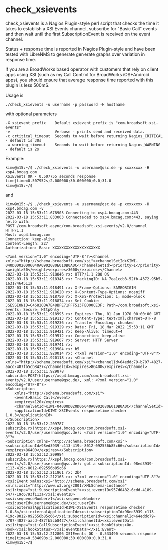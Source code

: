 # check_xsievents
                     
check_xsievents is a Nagios Plugin-style perl script that checks the time it takes to establish a XSI Events channel, subscribe 
for "Basic Call" events and then wait until the first SubscriptionEvent is received on the event channel.

Status + response time is reported in Nagios Plugin-style and have been tested with LibreNMS to generate generate graphs over variation in response time.

If you are a BroadWorks based operator with customers that rely on client apps using XSI (such as my Call Control for BroadWorks iOS+Android apps), you 
should ensure that average response time reported with this plugin is less 500mS. 

Usage is
```
./check_xsievents -u username -p password -H hostname 
```
with optional parameters
```
-X xsievent_prefix    Default xsievent_prefix is "com.broadsoft.xsi-events"
-v                    Verbose - prints send and received data.
-c crtitical_timeout  Seconds to wait before returning Nagios_CRITICAL - default is 30s
-w warning_timeout    Seconds to wait before returning Nagios_WARNING - default is 2s
```

Example:
```
kimw@m15:~/$ ./check_xsievents -u username@qsc.de -p xxxxxxxx -H xsp4.bmcag.com 
XSIEvents OK - 0.507755 seconds response time|time=0.507952s;2.000000;30.000000;0.0;31.0
kimw@m15:~/$
```
and
```
kimw@m15:~/$ ./check_xsievents -u username@qsc.de -p xxxxxxxx -H xsp4.bmcag.com -v
2022-03-18 15:53:11.678903 Connecting to xsp4.bmcag.com:443
2022-03-18 15:53:11.833003 Connecteded to xsp4.bmcag.com:443, saying hello with:
POST /com.broadsoft.async/com.broadsoft.xsi-events/v2.0/channel HTTP/1.1
Host: xsp4.bmcag.com
Connection: keep-alive
Content-Length: 227
Authorization: Basic XXXXXXXXXXXXXXXXXXXXX 

<?xml version="1.0" encoding="UTF-8"?><Channel xmlns="http://schema.broadsoft.com/xsi"><channelSetId>KIWI-040D0D020D06040A0902080E010B0A0C</channelSetId><priority>1</priority><weight>50</weight><expires>3600</expires></Channel>
2022-03-18 15:53:11.918046 rx: HTTP/1.1 200 OK
2022-03-18 15:53:11.918345 rx: TrackingID: NA_7ea1ccb3-52fb-4372-95b5-16317464511a
2022-03-18 15:53:11.918491 rx: X-Frame-Options: SAMEORIGIN
2022-03-18 15:53:11.918620 rx: X-Content-Type-Options: nosniff
2022-03-18 15:53:11.918750 rx: X-XSS-Protection: 1; mode=block
2022-03-18 15:53:11.918874 rx: Set-Cookie: JSESSIONID=C46820BA7E48BFE71FFF513FBD00CE3F; Path=/com.broadsoft.xsi-events; Secure; HttpOnly
2022-03-18 15:53:11.918995 rx: Expires: Thu, 01 Jan 1970 00:00:00 GMT
2022-03-18 15:53:11.919113 rx: Content-Type: text/xml;charset=UTF-8
2022-03-18 15:53:11.919236 rx: Transfer-Encoding: chunked
2022-03-18 15:53:11.919329 rx: Date: Fri, 18 Mar 2022 15:53:11 GMT
2022-03-18 15:53:11.919421 rx: Keep-Alive: timeout=4
2022-03-18 15:53:11.919512 rx: Connection: keep-alive
2022-03-18 15:53:11.919607 rx: Server: HTTP Server
2022-03-18 15:53:11.919741 rx: 
2022-03-18 15:53:11.919904 rx: b5
2022-03-18 15:53:11.920014 rx: <?xml version="1.0" encoding="UTF-8"?>
2022-03-18 15:53:11.920118 rx: <Channel xmlns="http://schema.broadsoft.com/xsi"><channelId>64eddc79-b707-4827-aacd-487fb5cb8427</channelId><expires>86400</expires></Channel>
2022-03-18 15:53:11.929878 subscribe.POST(https://xsp4.bmcag.com/com.broadsoft.xsi-events/v2.0/user/username@qsc.de), xml: <?xml version="1.0" encoding="UTF-8"?>
<Subscription
    xmlns="http://schema.broadsoft.com/xsi">
    <event>Basic Call</event>
    <expires>120</expires>
    <channelSetId>KIWI-040D0D020D06040A0902080E010B0A0C</channelSetId>
    <applicationId>KIWI-XSIEvents responsetime checker 1.0.3</applicationId>
</Subscription>
2022-03-18 15:53:12.209787 subscribe.rx(https://xsp4.bmcag.com/com.broadsoft.xsi-events/v2.0/user/username@qsc.de): <?xml version="1.0" encoding="UTF-8"?>
<Subscription xmlns="http://schema.broadsoft.com/xsi"><subscriptionId>98ed3939-c113-419c-8012-092556b85c66</subscriptionId><expires>86400</expires></Subscription>
2022-03-18 15:53:12.209984 subscribe.rx(https://xsp4.bmcag.com/com.broadsoft.xsi-events/v2.0/user/username@qsc.de): got a subscriptionId: 98ed3939-c113-419c-8012-092556b85c66
2022-03-18 15:53:12.211861 rx: 2b4
2022-03-18 15:53:12.212165 rx: <?xml version="1.0" encoding="UTF-8"?><xsi:Event xmlns:xsi="http://schema.broadsoft.com/xsi" xmlns:xsi1="http://www.w3.org/2001/XMLSchema-instance" xsi1:type="xsi:SubscriptionEvent"><xsi:eventID>957d0482-6cdd-4189-b477-19c6793f113a</xsi:eventID><xsi:sequenceNumber>1</xsi:sequenceNumber><xsi:userId>username@qsc.de</xsi:userId><xsi:externalApplicationId>KIWI-XSIEvents responsetime checker 1.0.3</xsi:externalApplicationId><xsi:subscriptionId>98ed3939-c113-419c-8012-092556b85c66</xsi:subscriptionId><xsi:channelId>64eddc79-b707-4827-aacd-487fb5cb8427</xsi:channelId><xsi:eventData xsi1:type="xsi:CallSubscriptionEvent"><xsi:hookStatus>On-Hook</xsi:hookStatus></xsi:eventData></xsi:Event>
2022-03-18 15:53:12.212806 XSIEvents OK - 0.533490 seconds response time|time=0.534090s;2.000000;30.000000;0.0;31.0
kimw@m15:~/$

```


